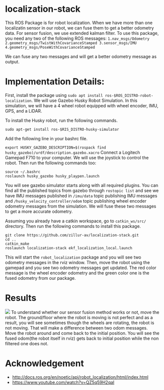 # localization-stack
This ROS Package is for robot localization. When we have more than one localizatin sensor in our robot, we can fuse them to get a better odometry data. For sensor fusion, we use extended kalman filter. 
To use this package, you need any two of the following ROS messages:
``` 1.nav_msgs/Odometry  2.geometry_msgs/TwistWithCovarianceStamped 3.sensor_msgs/IMU 4.geometry_msgs/PoseWithCovarianceStamped ```

We can fuse any two messages and will get a better odometry message as output.

# Implementation Details:

First, install the package using ```sudo apt install ros-$ROS_DISTRO-robot-localization```. We will use Gazebo Husky Robot Simulation. In this simulation, we will have a 4 wheel robot equipped with wheel encoder, IMU, GPS, and a LiDAR. 

To install the Husky robot, run the following commands.

```sudo apt-get install ros-$RIS_DISTRO-husky-simulator```

Add the following line in your bashrc file.

```export HUSKY_GAZEBO_DESCRIPTION=$(rospack find husky_gazebo)/urdf/description.gazebo.xacro```
Connect a Logitech Gamepad F710 to your computer. We will use the joystick to control the robot. Then run the following commands too:

``` 
source ~/.bashrc 
roslaunch husky_gazebo husky_playpen.launch
```
You will see gazebo simulator starts along with all required plugins. You can find all the published topics from gazebo through ```rostopic list``` and see we have IMU messages published in ```/imu/data``` topic publishing IMU messages and ```/husky_velocity_controller/odom``` topic publishing wheel encoder odometry messages from the simulation. We will fuse these two messages to get a more accurate odometry. 

Assuming you already have a catkin workspace, go to ```catkin_ws/src/``` directory. Then run the following commands to install this package.
```
git clone https://github.com/zillur-av/localization-stack.git
cd ..
catkin_make
roslaunch localization-stack ekf_localization_local.launch
```
This will start the ```robot_localization``` package and you will see two odometry messages in the rviz window. Then, move the robot using the gamepad and you see two odometry messages get updated. The red color message is the wheel encoder odometry and the green color one is the fused odometry from our package.

# Results
![](compare_odoms.png)
To understand whether our sensor fusion method works or not, move the robot. The ground/floor where the robot is moving is not perfect and as a result, you will see sometimes though the wheels are rotating, the robot is not moving. That will make a difference between two odom messages. Move the robot around and come back to the initial position. You will see the fused odom(the robot itself in rviz) gets back to initial position while the non filtered one does not.

# Acknowledgement
* http://docs.ros.org/en/noetic/api/robot_localization/html/index.html
* https://www.youtube.com/watch?v=QZ5q59H2qaI
